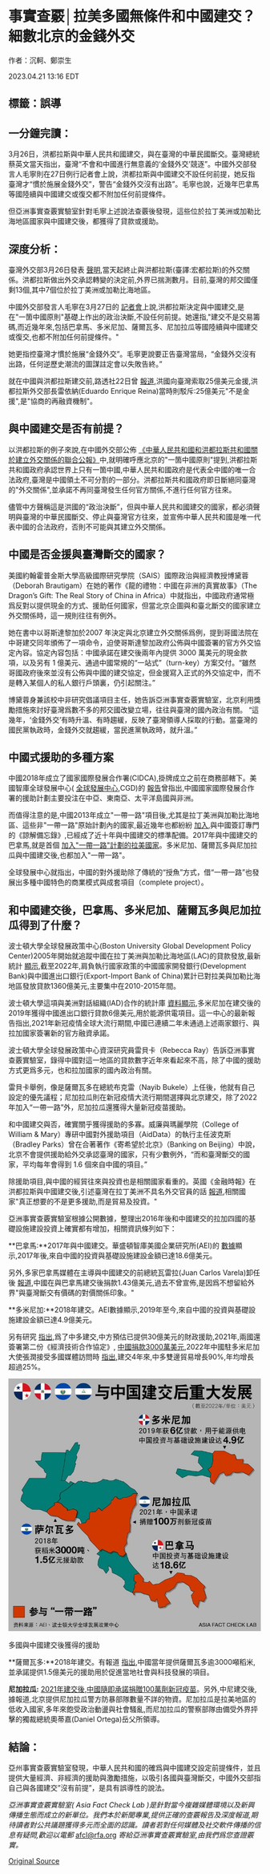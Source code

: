 # 事實查覈│拉美多國無條件和中國建交？細數北京的金錢外交

作者：沉軻、鄭崇生

2023.04.21 13:16 EDT

## 標籤：誤導

## 一分鐘完讀：

3月26日，洪都拉斯與中華人民共和國建交，與在臺灣的中華民國斷交。臺灣總統蔡英文當天指出，臺灣“不會和中國進行無意義的‘金錢外交’競逐”。中國外交部發言人毛寧則在27日例行記者會上說，洪都拉斯與中國建交不設任何前提，她反指臺灣才“慣於施展金錢外交”，警告“金錢外交沒有出路”。毛寧也說，近幾年巴拿馬等國陸續與中國建交或復交都不附加任何前提條件。

但亞洲事實查覈實驗室針對毛寧上述說法查覈後發現，這些位於拉丁美洲或加勒比海地區國家與中國建交後，都獲得了貸款或援助。

## 深度分析：

臺灣外交部3月26日發表 [聲明](https://www.mofa.gov.tw/News_Content.aspx?n=95&s=99965),當天起終止與洪都拉斯(臺譯:宏都拉斯)的外交關係。洪都拉斯做出外交承認轉變的決定前,外界已揣測數月。目前,臺灣的邦交國僅剩13個,其中7個位於拉丁美洲或加勒比海地區。

中國外交部發言人毛寧在3月27日的 [記者會](https://www.mfa.gov.cn/web/fyrbt_673021/202303/t20230327_11049724.shtml)上說,洪都拉斯決定與中國建交,是在"一箇中國原則"基礎上作出的政治決斷,不設任何前提。她還指,"建交不是交易籌碼,而近幾年來,包括巴拿馬、多米尼加、薩爾瓦多、尼加拉瓜等國陸續與中國建交或復交,也都不附加任何前提條件。"

她更指控臺灣才慣於施展“金錢外交”。毛寧更說要正告臺灣當局，“金錢外交沒有出路，任何逆歷史潮流的圖謀註定會以失敗告終。”

就在中國與洪都拉斯建交前,路透社22日曾 [報道](https://www.reuters.com/world/honduras-demanded-25-bln-taiwan-aid-before-china-announcement-source-2023-03-22/),洪國向臺灣索取25億美元金援,洪都拉斯外交部長雷依納(Eduardo Enrique Reina)當時則駁斥:25億美元"不是金援",是"協商的再融資機制"。

## 與中國建交是否有前提？

以洪都拉斯的例子來說,在中國外交部公佈 [《中華人民共和國和洪都拉斯共和國關於建立外交關係的聯合公報》](https://www.fmprc.gov.cn/zyxw/202303/t20230326_11049264.shtml)中,就明確呼應北京的"一箇中國原則"提到,洪都拉斯共和國政府承認世界上只有一箇中國,中華人民共和國政府是代表全中國的唯一合法政府,臺灣是中國領土不可分割的一部分。洪都拉斯共和國政府即日斷絕同臺灣的"外交關係",並承諾不再同臺灣發生任何官方關係,不進行任何官方往來。

儘管中方聲稱這是洪國的“政治決斷”，但與中華人民共和國建交的國家，都必須聲明與臺灣的中華民國斷交、停止與臺灣官方往來，並宣佈中華人民共和國是唯一代表中國的合法政府，否則不可能與其建立外交關係。

## 中國是否金援與臺灣斷交的國家？

美國約翰霍普金斯大學高級國際研究學院（SAIS）國際政治與經濟教授博黛蓉（Deborah Brautigam）在她的著作《龍的禮物：中國在非洲的真實故事》（The Dragon’s Gift: The Real Story of China in Africa）中就指出，中國政府通常極爲反對以提供現金的方式、援助任何國家，但當北京企圖與和臺北斷交的國家建立外交關係時，這一規則往往有例外。

她在書中以哥斯達黎加於2007 年決定與北京建立外交關係爲例，提到哥國法院在中哥建交同年頒佈了一項命令，迫使哥斯達黎加政府公佈與中國簽署的官方外交協定內容。協定內容包括：中國承諾在建交後兩年內提供 3000 萬美元的現金款項，以及另有 1 億美元、通過中國常規的“一站式”（turn-key）方案交付。“雖然哥國政府後來並沒有公佈與中國的建交協定，但金援寫入正式的外交協定中，而不是轉入某個人的私人銀行戶頭裏，仍引起關注。”

博黛蓉身兼該校中非研究倡議項目主任，她告訴亞洲事實查覈實驗室，北京利用獎勵措施來討好臺灣爲數不多的邦交國改變立場，往往與臺灣的國內政治有關。 “這幾年，‘金錢外交’有時升溫、有時趨緩，反映了臺灣領導人採取的行動。當臺灣的國民黨執政時，金錢外交就趨緩，當民進黨執政時，就升溫。”

## 中國式援助的多種方案

中國2018年成立了國家國際發展合作署(CIDCA),掛牌成立之前在商務部轄下。美國智庫全球發展中心( [全球發展中心](https://www.cgdev.org/),CGD)的 [報告](https://www.cgdev.org/publication/chinas-foreign-aid-primer-recipient-countries-donors-and-aid-providers)曾指出,中國國家國際發展合作署的援助計劃主要投注在中亞、東南亞、太平洋島國與非洲。

而值得注意的是,中國2013年成立"一帶一路"項目後,尤其是拉丁美洲與加勒比海地區、這些非"一帶一路"原始計劃內的國家,最近幾年也都紛紛 [加入](https://www.yidaiyilu.gov.cn/xwzx/roll/77298.htm),與中國簽訂專門的《諒解備忘錄》,已經成了近十年與中國建交的標準配備。2017年與中國建交的巴拿馬,就是首個 [加入"一帶一路"計劃的拉美國家](https://www.yidaiyilu.gov.cn/xwzx/gnxw/35763.htm)。多米尼加、薩爾瓦多與尼加拉瓜與中國建交後,也都加入"一帶一路"。

全球發展中心就指出，中國的對外援助除了傳統的“授魚”方式，借“一帶一路”也發展出多種中國特色的商業模式與成套項目（complete project）。

## 和中國建交後，巴拿馬、多米尼加、薩爾瓦多與尼加拉瓜得到了什麼？

波士頓大學全球發展政策中心(Boston University Global Development Policy Center)2005年開始就追蹤中國在拉丁美洲與加勒比海地區(LAC)的貸款發放,最新統計 [顯示](https://www.bu.edu/gdp/2023/03/21/at-a-crossroads-chinese-development-finance-to-latin-america-and-the-caribbean-2022/),截至2022年,肩負執行國家政策的中國國家開發銀行(Development Bank)與中國進出口銀行(Export-Import Bank of China)累計已對拉美與加勒比海地區發放貸款1360億美元,主要集中在2010-2015年間。

波士頓大學這項與美洲對話組織(IAD)合作的統計庫 [資料顯示](https://www.thedialogue.org/map_list/),多米尼加在建交後的2019年獲得中國進出口銀行貸款6億美元,用於能源供電項目。這一中心的最新報告指出,2021年新冠疫情全球大流行期間,中國已連續二年未通過上述兩家銀行、與拉加國家簽署新的官方融資承諾。

波士頓大學全球發展政策中心資深研究員雷貝卡（Rebecca Ray）告訴亞洲事實查覈實驗室，錄得中國對這一地區的貸款數字近年來看起來不高，除了中國的援助方式更爲多元，也和拉加國家的國內政治有關。

雷貝卡舉例，像是薩爾瓦多在總統布克雷（Nayib Bukele）上任後，他就有自己設定的優先議程；尼加拉瓜則在新冠疫情大流行期間選擇與北京建交，除了2022年加入“一帶一路”外，尼加拉瓜還獲得大量新冠疫苗援助。

和中國建交與否，確實關乎獲得援助的多寡。威廉與瑪麗學院（College of William & Mary）專研中國對外援助項目（AidData）的執行主任波克斯（Bradley Parks）曾在合著著作《寄希望於北京》（Banking on Beijing）中說，北京不會提供援助給外交承認臺灣的國家，只有少數例外，“而和臺灣斷交的國家，平均每年會得到 1.6 個來自中國的項目。”

除援助項目,與中國的經貿往來與投資也是相關國家看重的。英國《金融時報》在洪都拉斯與中國建交後,引述臺灣在拉丁美洲不具名外交官員的話 [報道](https://www.ft.com/content/9954b9dc-5a30-41ea-9225-b733cae3d0df),相關國家"真正想要的不是更多援助,而是貿易及投資。"

亞洲事實查覈實驗室根據公開數據，整理出2016年後和中國建交的拉加四國的基礎設施建設投資上確實都有增加，相關資訊條列如下：

**巴拿馬:**2017年與中國建交。華盛頓智庫美國企業研究所(AEI)的 [數據](https://www.aei.org/china-global-investment-tracker/)顯示,2017年後,來自中國的投資與基礎設施建設金額已達18.6億美元。

另外,多家巴拿馬媒體在主導與中國建交的前總統瓦雷拉(Juan Carlos Varela)卸任後 [報道](https://diario.elmundo.sv/El%20Mundo/china-pago-143-millones-a-expresidente-de-panama-para-romper-relaciones-con-taiwan),中國在與巴拿馬建交後捐款1.43億美元,過去不曾宣佈,是因爲不想留給外界"與臺灣斷交有價碼的對價關係印象。"

**多米尼加:**2018年建交。AEI數據顯示,2019年至今,來自中國的投資與基礎設施建設金額已達4.9億美元。

另有研究 [指出](https://www.thedialogue.org/analysis/is-the-dominican-republics-pivot-to-china-paying-off/),爲了中多建交,中方預估已提供30億美元的財政援助,2021年,兩國還簽署第二份《經濟技術合作協定》, [中國捐款3000萬美元](https://acento.com.do/actualidad/china-dona-us-30-millones-a-republica-dominicana-8926233.html),2022年中國駐多米尼加大使張潤接受多國媒體訪問時 [指出](https://revistacontactord.com/zhang-run-embajador-de-china-en-rd-china-rd-4-anos-despues/),建交4年來,中多雙邊貿易增長90%,年均增長超過25%。

![多國與中國建交後獲得的援助](images/KPLEZKBIYVWCZVG4BZMGWS6RD4.png)

多國與中國建交後獲得的援助

**薩爾瓦多:**2018年建交。有報道 [指出](https://dialogochino.net/en/trade-investment/22556-what-next-for-china-and-el-salvador/),中國當年提供薩爾瓦多逾3000噸稻米,並承諾提供1.5億美元的援助用於促進當地社會與科技發展的項目。

**尼加拉瓜:** [2021年建交後,中國隨即承諾捐贈100萬劑新冠疫苗](https://www.globaltimes.cn/page/202112/1241334.shtml)。另外,中尼建交後,據報道,北京提供尼加拉瓜警方防暴部隊數量不詳的物資。尼加拉瓜是拉美地區的低收入國家,多年來飽受政治動盪與社會騷亂,而尼加拉瓜的警察部隊由備受外界抨擊的獨裁總統奧蒂嘉(Daniel Ortega)岳父所領導。

## 結論：

亞州事實查覈實驗室發現，中華人民共和國的確爲與中國建交設定前提條件，並且提供大量經濟、非經濟的援助與激勵措施，以吸引各國與臺灣斷交，中國外交部指自己與各國建交”沒有前提”，是具有誤導性的說法。

*亞洲事實查覈實驗室(* *Asia Fact Check Lab* *)是針對當今複雜媒體環境以及新興傳播生態而成立的新單位。我們本於新聞專業,提供正確的查覈報告及深度報道,期待讀者對公共議題獲得多元而全面的認識。讀者若對任何媒體及社交軟件傳播的信息有疑問,歡迎以電郵* [afcl@rfa.org](http://afcl@rfa.org) *寄給亞洲事實查覈實驗室,由我們爲您查證覈實。*



[Original Source](https://www.rfa.org/mandarin/shishi-hecha/hc-04212023131311.html)